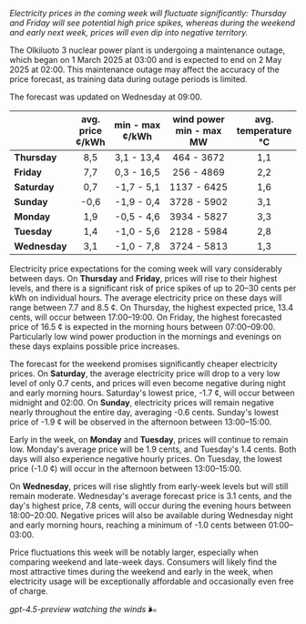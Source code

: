 *Electricity prices in the coming week will fluctuate significantly: Thursday and Friday will see potential high price spikes, whereas during the weekend and early next week, prices will even dip into negative territory.*

The Olkiluoto 3 nuclear power plant is undergoing a maintenance outage, which began on 1 March 2025 at 03:00 and is expected to end on 2 May 2025 at 02:00. This maintenance outage may affect the accuracy of the price forecast, as training data during outage periods is limited.

The forecast was updated on Wednesday at 09:00.

|              | avg.<br>price<br>¢/kWh | min - max<br>¢/kWh | wind power<br>min - max<br>MW | avg.<br>temperature<br>°C |
|:-------------|:----------------:|:----------------:|:-------------:|:-------------:|
| **Thursday** |        8,5       |     3,1 - 13,4    |       464 - 3672      |        1,1        |
| **Friday**   |        7,7       |     0,3 - 16,5    |       256 - 4869      |        2,2        |
| **Saturday** |        0,7       |    -1,7 - 5,1     |      1137 - 6425      |        1,6        |
| **Sunday**   |       -0,6       |    -1,9 - 0,4     |      3728 - 5902      |        3,1        |
| **Monday**   |        1,9       |    -0,5 - 4,6     |      3934 - 5827      |        3,3        |
| **Tuesday**  |        1,4       |    -1,0 - 5,6     |      2128 - 5984      |        2,8        |
| **Wednesday**|        3,1       |    -1,0 - 7,8     |      3724 - 5813      |        1,3        |

Electricity price expectations for the coming week will vary considerably between days. On **Thursday** and **Friday**, prices will rise to their highest levels, and there is a significant risk of price spikes of up to 20–30 cents per kWh on individual hours. The average electricity price on these days will range between 7.7 and 8.5 ¢. On Thursday, the highest expected price, 13.4 cents, will occur between 17:00–19:00. On Friday, the highest forecasted price of 16.5 ¢ is expected in the morning hours between 07:00–09:00. Particularly low wind power production in the mornings and evenings on these days explains possible price increases.

The forecast for the weekend promises significantly cheaper electricity prices. On **Saturday**, the average electricity price will drop to a very low level of only 0.7 cents, and prices will even become negative during night and early morning hours. Saturday's lowest price, -1.7 ¢, will occur between midnight and 02:00. On **Sunday**, electricity prices will remain negative nearly throughout the entire day, averaging -0.6 cents. Sunday's lowest price of -1.9 ¢ will be observed in the afternoon between 13:00–15:00.

Early in the week, on **Monday** and **Tuesday**, prices will continue to remain low. Monday's average price will be 1.9 cents, and Tuesday's 1.4 cents. Both days will also experience negative hourly prices. On Tuesday, the lowest price (-1.0 ¢) will occur in the afternoon between 13:00–15:00.

On **Wednesday**, prices will rise slightly from early-week levels but will still remain moderate. Wednesday's average forecast price is 3.1 cents, and the day's highest price, 7.8 cents, will occur during the evening hours between 18:00–20:00. Negative prices will also be available during Wednesday night and early morning hours, reaching a minimum of -1.0 cents between 01:00–03:00.

Price fluctuations this week will be notably larger, especially when comparing weekend and late-week days. Consumers will likely find the most attractive times during the weekend and early in the week, when electricity usage will be exceptionally affordable and occasionally even free of charge.

*gpt-4.5-preview watching the winds* 🌬️
